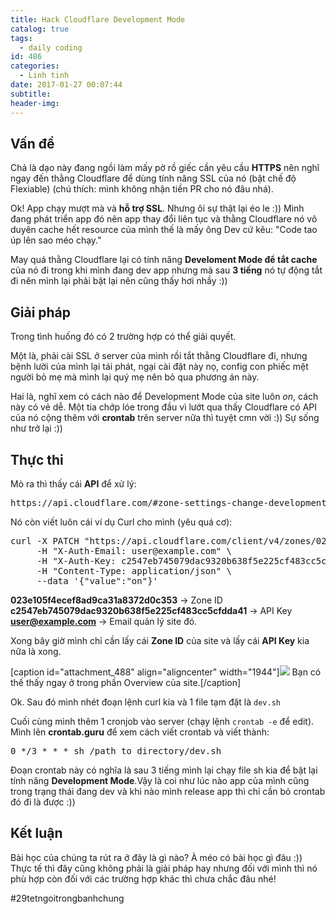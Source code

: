 ```yaml
---
title: Hack Cloudflare Development Mode
catalog: true
tags:
  - daily coding
id: 486
categories:
  - Linh tinh
date: 2017-01-27 00:07:44
subtitle:
header-img:
---
```


## Vấn đề

Chả là dạo này đang ngồi làm mấy pờ rồ giếc cần yêu cầu **HTTPS** nên nghĩ ngay đến thằng Cloudflare để dùng tính năng SSL của nó (bật chế độ Flexiable) (chú thích: mình không nhận tiền PR cho nó đâu nhá).<!--more-->

Ok! App chạy mượt mà và **hỗ trợ SSL**. Nhưng ôi sự thật lại éo le :)) Mình đang phát triển app đó nên app thay đổi liên tục và thằng Cloudflare nó vô duyên cache hết resource của mình thế là mấy ông Dev cứ kêu: "Code tao úp lên sao méo chạy."

May quá thằng Cloudflare lại có tính năng **Develoment Mode để tắt cache** của nó đi trong khi mình đang dev app nhưng mà sau **3 tiếng** nó tự động tắt đi nên mình lại phải bật lại nên cũng thấy hơi nhầy :))

## Giải pháp

Trong tình huống đó có 2 trường hợp có thể giải quyết.

Một là, phải cài SSL ở server của mình rồi tắt thằng Cloudflare đi, nhưng bệnh lười của mình lại tái phát, ngại cài đặt này nọ, config con phiếc mệt người bỏ mẹ mà mình lại quý mẹ nên bỏ qua phương án này.

Hai là, nghĩ xem có cách nào để Development Mode của site luôn _on_, cách này có vẻ dễ. Một tia chớp lóe trong đầu vì lướt qua thấy Cloudflare có API của nó cộng thêm với **crontab** trên server nữa thì tuyệt cmn vời :)) Sự sống như trở lại :))

## Thực thi

Mò ra thì thấy cái **API** để xử lý:

<pre>https://api.cloudflare.com/#zone-settings-change-development-mode-setting</pre>

Nó còn viết luôn cái ví dụ Curl cho mình (yêu quá cơ):

<pre>
curl -X PATCH "https://api.cloudflare.com/client/v4/zones/023e105f4ecef8ad9ca31a8372d0c353/settings/development_mode" \
     -H "X-Auth-Email: user@example.com" \
     -H "X-Auth-Key: c2547eb745079dac9320b638f5e225cf483cc5cfdda41" \
     -H "Content-Type: application/json" \
     --data '{"value":"on"}'
</pre>

**023e105f4ecef8ad9ca31a8372d0c353** -> Zone ID
**c2547eb745079dac9320b638f5e225cf483cc5cfdda41** -> API Key
**user@example.com** -> Email quản lý site đó.

Xong bây giờ mình chỉ cần lấy cái **Zone ID** của site và lấy cái **API Key** kia nữa là xong.

[caption id="attachment_488" align="aligncenter" width="1944"]![](http://blogk.xyz/wp-content/uploads/2017/01/cloudflare-zoneid.png) Bạn có thế thấy ngay ở trong phần Overview của site.[/caption]

Ok. Sau đó mình nhét đoạn lệnh curl kia và 1 file tạm đặt là `dev.sh`

Cuối cùng mình thêm 1 cronjob vào server (chạy lệnh `crontab -e` để edit).
Mình lên **crontab.guru** để xem cách viết crontab và viết thành:

<pre>
0 */3 * * * sh /path_to_directory/dev.sh
</pre>

Đoạn crontab này có nghĩa là sau 3 tiếng mình lại chạy file sh kia để bật lại tính năng **Development Mode**.Vậy là coi như lúc nào app của mình cũng trong trạng thái đang dev và khi nào mình release app thì chỉ cần bỏ crontab đó đi là được :))

## Kết luận

Bài học của chúng ta rút ra ở đây là gì nào? À méo có bài học gì đâu :)) Thực tế thì đây cũng không phải là giải pháp hay nhưng đối với mình thì nó phù hợp còn đối với các trường hợp khác thì chưa chắc đâu nhé!

#29tetngoitrongbanhchung